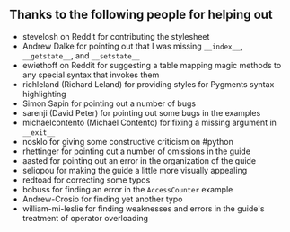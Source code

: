 ## Thanks to the following people for helping out ##

 - stevelosh on Reddit for contributing the stylesheet
 - Andrew Dalke for pointing out that I was missing `__index__`, `__getstate__`, and `__setstate__`
 - ewiethoff on Reddit for suggesting a table mapping magic methods to any special syntax that invokes them
 - richleland (Richard Leland) for providing styles for Pygments syntax highlighting
 - Simon Sapin for pointing out a number of bugs
 - sarenji (David Peter) for pointing out some bugs in the examples
 - michaelcontento (Michael Contento) for fixing a missing argument in `__exit__`
 - nosklo for giving some constructive criticism on #python
 - rhettinger for pointing out a number of omissions in the guide
 - aasted for pointing out an error in the organization of the guide
 - seliopou for making the guide a little more visually appealing
 - redtoad for correcting some typos
 - bobuss for finding an error in the `AccessCounter` example
 - Andrew-Crosio for finding yet another typo
 - william-mi-leslie for finding weaknesses and errors in the guide's treatment of operator overloading